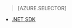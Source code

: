 > [AZURE.SELECTOR]
- [.NET SDK](../articles/media-services/media-services-encode-with-premium-workflow.md)


<!--HONumber=52-->
